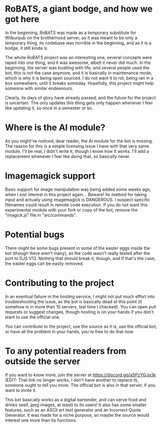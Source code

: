 # RoBATS, a giant bodge, and how we got here

In the beginning, RoBATS was made as a temporary substitute for Wilburpub on the brotherhood server, as it was meant to be only a temporary thing, its codebase was horrible in the beginning, and as it is a bodge, it still kinda is.

The whole RoBATS project was an interesting one, several concepts were taped into one thing, and it was awesome, albeit it never did much. In the beginning, the server was bustling with life, and several people used the bot, this is not the case anymore, and it is basically in maintenance mode, which is why it is being open sourced. I do not want it to rot, being ran in a box somewhere, until it breaks someday. Hopefully, this project might help someone with similar endeavours.

Clearly, its days of glory have already passed, and the future for the project is uncertain. The only updates this thing gets only happen whenever I feel like updating it, so once in a semester or so.

# Where is the AI module?

As you might've noticed, dear reader, the AI module for the bot is missing. The reason for this is a simple licensing issue I have with that very same module. I'll be real, I didn't write it, though I know how it works. I'll add a replacement whenever I feel like doing that, so basically never.

# Imagemagick support

Basic support for image manipulation was being added some weeks ago, when I lost interest in this project again... Beware! Its method for taking input and actually using imagemagick is DANGEROUS. I suspect specific filenames could result in remote code execution. If you do not want this experimental module with your fork or copy of the bot, remove the "imagick.js" file in "src/commands".

# Potential bugs

There might be some bugs present in some of the easter eggs inside the bot (though there aren't many), as the code wasn't really tested after the port to DJS V13. Nothing that should break it, though, and if that's the case, the easter eggs can be easily removed.

# Contributing to the project

In an eventual failure in the hosting service, I might not put much effort into troubleshooting the issue, as the bot is basically dead at this point (it somehow is in more than 15 servers, last time I checked). You can open pull requests or suggest changes, though hosting is on your hands if you don't want to use the official one.

You can contribute to the project, use the source as it is, use the official bot, or have all the problem in your hands, you're free to do that now.

# To any potential readers from outside the server

If you want to know more, join the server at https://discord.gg/aSPzYGJq3k (EDIT: That link no longer works, I don't have another to replace it), someone ought to tell you more. The official bot is also in that server, if you want to invite it.

This bot basically works as a digital bartender, and can serve food and drinks (well, jpeg images, at least) to its users! It also has some smaller features, such as an ASCII art text generator and an Incorrect Quote Generator. It was made for a niche purpose, so maybe the source would interest one more than its functions.
